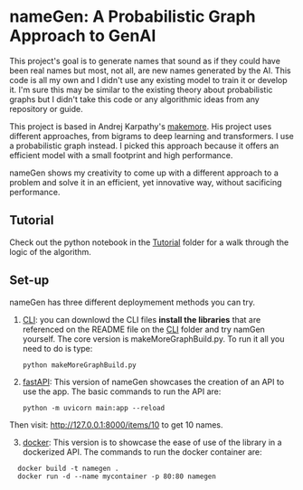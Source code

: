 # nameGen: A Probabilistic Graph Approach to GenAI

This project's goal is to generate names that sound as if they could have been real names but most, not all, are new names generated by the AI. This code is all my own and I didn't use any existing model to train it or develop it. I'm sure this may be similar to the existing theory about probabilistic graphs but I didn't take this code or any algorithmic ideas from any repository or guide. 

This project is based in Andrej Karpathy's [makemore](https://github.com/karpathy/makemore). His project uses different approaches, from bigrams to deep learning and transformers. I use a probabilistic graph instead. 
I picked this approach because it offers an efficient model with a small footprint and high performance.  

nameGen shows my creativity to come up with a different approach to a problem and solve it in an efficient, yet innovative way, without sacificing performance. 

## Tutorial
Check out the python notebook in the [Tutorial](https://github.com/hernanmaldonado/nameGen/tree/main/tutorial) folder for a walk through the logic of the algorithm.  

## Set-up
nameGen has three different deploymement methods you can try.
1. [CLI](https://github.com/hernanmaldonado/nameGen/tree/main/CLI): you can downlowd the CLI files **install the libraries** that are referenced on the README file on the [CLI](https://github.com/hernanmaldonado/nameGen/tree/main/CLI) folder and try namGen yourself.
   The core version is makeMoreGraphBuild.py. To run it all you need to do is type:
    
   ```
   python makeMoreGraphBuild.py
   ```
2. [fastAPI](https://github.com/hernanmaldonado/nameGen/tree/main/fastAPI): This version of nameGen showcases the creation of an API to use the app. The basic commands to run the API are:
   ```
   python -m uvicorn main:app --reload
   ```
  Then visit: http://127.0.0.1:8000/items/10 to get 10 names. 
     
3. [docker](https://github.com/hernanmaldonado/nameGen/tree/main/docker): This version is to showcase the ease of use of the library in a dockerized API. The commands to run the docker container are:
  ```
 	docker build -t namegen .
	docker run -d --name mycontainer -p 80:80 namegen
  ```
